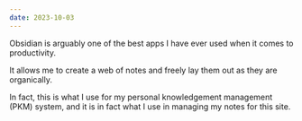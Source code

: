 ```yaml
---
date: 2023-10-03
---
```


Obsidian is arguably one of the best apps I have ever used when it comes to productivity.

It allows me to create a web of notes and freely lay them out as they are organically.

In fact, this is what I use for my personal knowledgement management (PKM) system, and it is in fact what I use in managing my notes for this site.